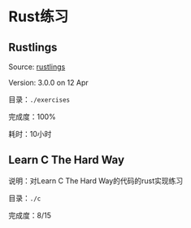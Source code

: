 # Rust练习

## Rustlings

Source: [rustlings](https://github.com/rust-lang/rustlings)

Version: 3.0.0 on 12 Apr

目录：`./exercises`

完成度：100%

耗时：10小时

## Learn C The Hard Way

说明：对Learn C The Hard Way的代码的rust实现练习

目录：`./c`

完成度：8/15